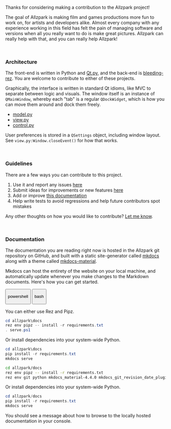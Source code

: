 Thanks for considering making a contribution to the Allzpark project!

The goal of Allzpark is making film and games productions more fun to work on, for artists and developers alike. Almost every company with any experience working in this field has felt the pain of managing software and versions when all you really want to do is make great pictures. Allzpark can really help with that, and you can really help Allzpark!

<br>

### Architecture

The front-end is written in Python and [Qt.py](https://github.com/mottosso/Qt.py), and the back-end is [bleeding-rez](https://github.com/mottosso/bleeding-rez). You are welcome to contribute to either of these projects.

Graphically, the interface is written in standard Qt idioms, like MVC to separate between logic and visuals. The window itself is an instance of `QMainWindow`, whereby each "tab" is a regular `QDockWidget`, which is how you can move them around and dock them freely.

- [model.py](https://github.com/mottosso/allzpark/blob/master/allzpark/model.py)
- [view.py](https://github.com/mottosso/allzpark/blob/master/allzpark/view.py)
- [control.py](https://github.com/mottosso/allzpark/blob/master/allzpark/control.py)

User preferences is stored in a `QSettings` object, including window layout. See `view.py:Window.closeEvent()` for how that works.

<br>

### Guidelines

There are a few ways you can contribute to this project.

1. Use it and report any issues [here](https://github.com/mottosso/allzpark/issues)
1. Submit ideas for improvements or new features [here](https://github.com/mottosso/allzpark/issues)
1. Add or improve [this documentation](https://github.com/mottosso/allzpark/tree/master/docs)
1. Help write tests to avoid regressions and help future contributors spot mistakes

Any other thoughts on how you would like to contribute? [Let me know](https://github.com/mottosso/allzpark/issues).

<br>

### Documentation

The documentation you are reading right now is hosted in the Allzpark git repository on GitHub, and built with a static site-generator called [mkdocs](https://www.mkdocs.org/) along with a theme called [mkdocs-material](https://squidfunk.github.io/mkdocs-material/).

Mkdocs can host the entirety of the website on your local machine, and automatically update whenever you make changes to the Markdown documents. Here's how you can get started.

<div class="tabs">
  <button class="tab powershell " onclick="setTab(event, 'powershell')"><p>powershell</p><div class="tab-gap"></div></button>
  <button class="tab bash " onclick="setTab(event, 'bash')"><p>bash</p><div class="tab-gap"></div></button>
</div>

<div class="tab-content powershell" markdown="1">

You can either use Rez and Pipz.

```powershell
cd allzpark\docs
rez env pipz -- install -r requirements.txt
. serve.ps1
```

Or install dependencies into your system-wide Python.

```powershell
cd allzpark\docs
pip install -r requirements.txt
mkdocs serve
```

</div>

<div class="tab-content bash" markdown="1">

```bash
cd allzpark/docs
rez env pipz -- install -r requirements.txt
rez env git python mkdocs_material-4.4.0 mkdocs_git_revision_date_plugin==0.1.5 -- mkdocs serve
```

Or install dependencies into your system-wide Python.

```powershell
cd allzpark/docs
pip install -r requirements.txt
mkdocs serve
```

</div>

You should see a message about how to browse to the locally hosted documentation in your console.
